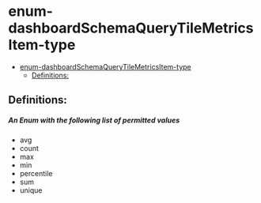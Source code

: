 <a name="enum-dashboardschemaquerytilemetricsitem-type"></a>
# enum-dashboardSchemaQueryTileMetricsItem-type
* [enum-dashboardSchemaQueryTileMetricsItem-type](#enum-dashboardschemaquerytilemetricsitem-type)
    * [Definitions:](#enum-dashboardschemaquerytilemetricsitem-type-definitions)

<a name="enum-dashboardschemaquerytilemetricsitem-type-definitions"></a>
## Definitions:
<a name="enum-dashboardschemaquerytilemetricsitem-type-definitions-an-enum-with-the-following-list-of-permitted-values"></a>
##### An Enum with the following list of permitted values
- avg
- count
- max
- min
- percentile
- sum
- unique
